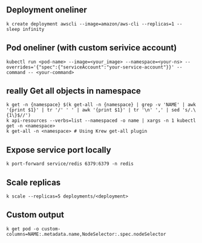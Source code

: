 ## Deployment oneliner
```
k create deployment awscli --image=amazon/aws-cli --replicas=1 -- sleep infinity
```

## Pod oneliner (with custom serivice account)
```
kubectl run <pod-name> --image=<your_image> --namespace=<your-ns> --overrides='{"spec":{"serviceAccount":"your-service-account"}}' --command -- <your-command>
```

## really Get all objects in namespace
```
k get -n {namespace} $(k get-all -n {namespace} | grep -v 'NAME' | awk '{print $1}' | tr '/' ' ' | awk '{print $1}' | tr '\n' ',' | sed 's/.\{1\}$//')
k api-resources --verbs=list --namespaced -o name | xargs -n 1 kubectl get -n <namespace>
k get-all -n <namespace> # Using Krew get-all plugin
```

## Expose service port locally
```
k port-forward service/redis 6379:6379 -n redis
```

## Scale replicas
```
k scale --replicas=5 deployments/<deployment>
```

## Custom output 
```
k get pod -o custom-columns=NAME:.metadata.name,NodeSelector:.spec.nodeSelector
```
